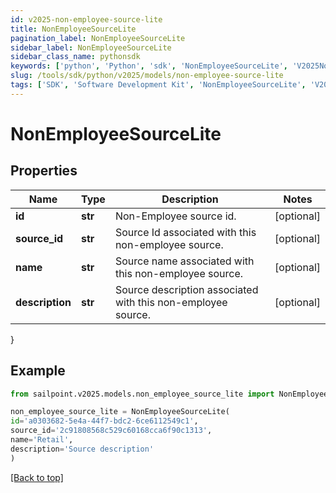 ```yaml
---
id: v2025-non-employee-source-lite
title: NonEmployeeSourceLite
pagination_label: NonEmployeeSourceLite
sidebar_label: NonEmployeeSourceLite
sidebar_class_name: pythonsdk
keywords: ['python', 'Python', 'sdk', 'NonEmployeeSourceLite', 'V2025NonEmployeeSourceLite'] 
slug: /tools/sdk/python/v2025/models/non-employee-source-lite
tags: ['SDK', 'Software Development Kit', 'NonEmployeeSourceLite', 'V2025NonEmployeeSourceLite']
---
```


# NonEmployeeSourceLite


## Properties

Name | Type | Description | Notes
------------ | ------------- | ------------- | -------------
**id** | **str** | Non-Employee source id. | [optional] 
**source_id** | **str** | Source Id associated with this non-employee source. | [optional] 
**name** | **str** | Source name associated with this non-employee source. | [optional] 
**description** | **str** | Source description associated with this non-employee source. | [optional] 
}

## Example

```python
from sailpoint.v2025.models.non_employee_source_lite import NonEmployeeSourceLite

non_employee_source_lite = NonEmployeeSourceLite(
id='a0303682-5e4a-44f7-bdc2-6ce6112549c1',
source_id='2c91808568c529c60168cca6f90c1313',
name='Retail',
description='Source description'
)

```
[[Back to top]](#) 

